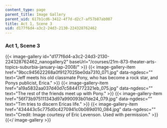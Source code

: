 ```yaml
---
content_type: page
parent_title: Image Gallery
parent_uid: 617b1cd6-3412-4f7d-d2c7-af57b87ab007
title: Act 1, Scene 3
uid: d177f6d4-a3c2-24d3-2130-224328762462
---
```


### Act 1, Scene 3
{{< image-gallery id="d177f6d4-a3c2-24d3-2130-224328762462_nanogallery2" baseUrl="/courses/21m-873-theater-arts-topics-suburbia-january-iap-2008/" >}}
{{< image-gallery-item href="9bcc945622268a0f9127025be0da7310_071.jpg" data-ngdesc="" text="Jeff meets his old classmate Pony, who has become a rock star, and Ponys publicist, Erica." >}}
{{< image-gallery-item href="a19a5832aa037d40d7c58441772321eb_075.jpg" data-ngdesc="" text="The rest of the friends meet up with Pony." >}}
{{< image-gallery-item href="56f73b975111343d97a990093b01de24_079.jpg" data-ngdesc="" text="Tim tries to discern Ericas life." >}}
{{< image-gallery-item href="434443c5c775d0c4270941c0b089d010_084.jpg" data-ngdesc="" text="Credit: Image courtesy of Eric Levenson. Used with permission." >}}
{{</ image-gallery >}}